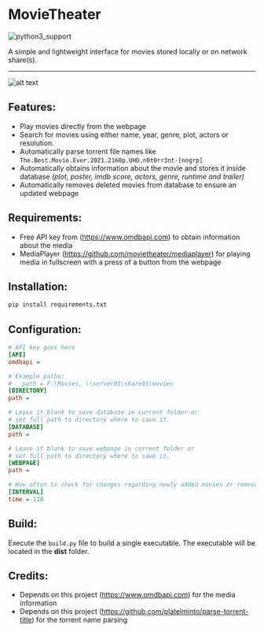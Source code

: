 # MovieTheater
![python3_support](https://img.shields.io/badge/Python-3-blue.svg "Python 3")

A simple and lightweight interface for movies stored locally or on network share(s).

---
![alt text](https://i.imgur.com/3nmawYo.gif)

## Features:
* Play movies directly from the webpage
* Search for movies using either name, year, genre, plot, actors or resolution.
* Automatically parse torrent file names like `The.Best.Movie.Ever.2021.2160p.UHD.n0t0rr3nt-[nogrp]`
* Automatically obtains information about the movie and stores it inside database _(plot, poster, imdb score, actors, genre, runtime and trailer)_
* Automatically removes deleted movies from database to ensure an updated webpage

## Requirements:
* Free API key from (https://www.omdbapi.com) to obtain information about the media
* MediaPlayer (https://github.com/movietheater/mediaplayer) for playing media in fullscreen with a press of a button from the webpage

## Installation:
```python
pip install requirements.txt
```
## Configuration:
```ini
# API key goes here
[API]
omdbapi = 

# Example paths:
#   path = F:\Movies, \\server01\share01\movies
[DIRECTORY]
path = 

# Leave it blank to save database in current folder or
# set full path to directory where to save it.
[DATABASE]
path = 

# Leave it blank to save webpage in current folder or
# set full path to directory where to save it.
[WEBPAGE]
path = 

# How often to check for changes regarding newly added movies or removals.
[INTERVAL]
time = 120
```

## Build:
Execute the `build.py` file to build a single executable. The executable will be located in the **dist** folder.

## Credits:
* Depends on this project (https://www.omdbapi.com) for the media information
* Depends on this project (https://github.com/platelminto/parse-torrent-title) for the torrent name parsing
